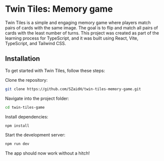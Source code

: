 # Twin Tiles: Memory game

Twin Tiles is a simple and engaging memory game where players match pairs of cards with the same image. The goal is to flip and match all pairs of cards with the least number of turns. This project was created as part of the learning process for TypeScript, and it was built using React, Vite, TypeScript, and Tailwind CSS.

## Installation

To get started with Twin Tiles, follow these steps:

Clone the repository:
```bash
git clone https://github.com/SZaidH/twin-tiles-memory-game.git
```

Navigate into the project folder:
```bash
cd twin-tiles-game
```

Install dependencies:
```bash
npm install
```
Start the development server:
```bash
npm run dev
```

The app should now work without a hitch!
